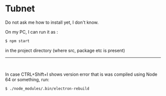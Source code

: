 # Tubnet

Do not ask me how to install yet, I don't know.

On my PC, I can run it as :

```sh
$ npm start
```

in the project directory (where src, package etc is present)

------

&nbsp;

In case CTRL+Shift+I shows version error that is was compiled using Node 64 or something, run:

```sh
$ ./node_modules/.bin/electron-rebuild
```

